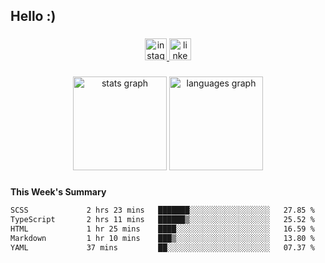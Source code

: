 <h2 align="left">Hello :)</h2>

###

<div align="center">
  <a href="https://www.instagram.com/sebi.klaus/" target="_blank">
    <img src="https://img.shields.io/static/v1?message=Instagram&logo=instagram&label=&color=E4405F&logoColor=white&labelColor=&style=for-the-badge" height="35" alt="instagram logo"  />
  </a>
  <a href="https://www.linkedin.com/in/sebastian-klaus-3aa64720b/" target="_blank">
    <img src="https://img.shields.io/static/v1?message=LinkedIn&logo=linkedin&label=&color=0077B5&logoColor=white&labelColor=&style=for-the-badge" height="35" alt="linkedin logo"  />
  </a>
</div>

###

<div align="center">
  <img src="https://github-readme-stats.vercel.app/api?username=IYourSunshineI&hide_title=false&hide_rank=false&show_icons=true&include_all_commits=true&count_private=true&disable_animations=false&theme=dracula&locale=en&hide_border=false&order=1" height="150" alt="stats graph"  />
  <img src="https://github-readme-stats.vercel.app/api/top-langs?username=IYourSunshineI&locale=en&hide_title=false&layout=compact&card_width=320&langs_count=5&theme=dracula&hide_border=false&order=2" height="150" alt="languages graph"  />
</div>

###

**This Week's Summary**
<!--START_SECTION:waka-->

```txt
SCSS             2 hrs 23 mins   ███████░░░░░░░░░░░░░░░░░░   27.85 %
TypeScript       2 hrs 11 mins   ██████▒░░░░░░░░░░░░░░░░░░   25.52 %
HTML             1 hr 25 mins    ████░░░░░░░░░░░░░░░░░░░░░   16.59 %
Markdown         1 hr 10 mins    ███▒░░░░░░░░░░░░░░░░░░░░░   13.80 %
YAML             37 mins         ██░░░░░░░░░░░░░░░░░░░░░░░   07.37 %
```

<!--END_SECTION:waka-->
